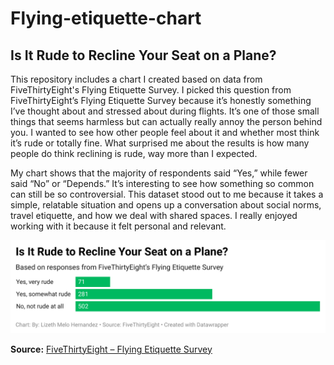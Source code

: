 # Flying-etiquette-chart

## Is It Rude to Recline Your Seat on a Plane?

This repository includes a chart I created based on data from FiveThirtyEight's Flying Etiquette Survey. I picked this question from FiveThirtyEight’s Flying Etiquette Survey because it’s honestly something I’ve thought about and stressed about during flights. It’s one of those small things that seems harmless but can actually really annoy the person behind you. I wanted to see how other people feel about it and whether most think it’s rude or totally fine. What surprised me about the results is how many people do think reclining is rude, way more than I expected. 

My chart shows that the majority of respondents said “Yes,” while fewer said “No” or “Depends.” It’s interesting to see how something so common can still be so controversial. This dataset stood out to me because it takes a simple, relatable situation and opens up a conversation about social norms, travel etiquette, and how we deal with shared spaces. I really enjoyed working with it because it felt personal and relevant.

![Flying Etiquette Chart](https://github.com/LizethMelo/Flying-etiquette-chart/blob/main/Question%206%3A%20Lizeth%20Melo%20Hernandez.png?raw=true)

**Source:** [FiveThirtyEight – Flying Etiquette Survey](https://github.com/fivethirtyeight/data/tree/master/flying-etiquette-survey)
